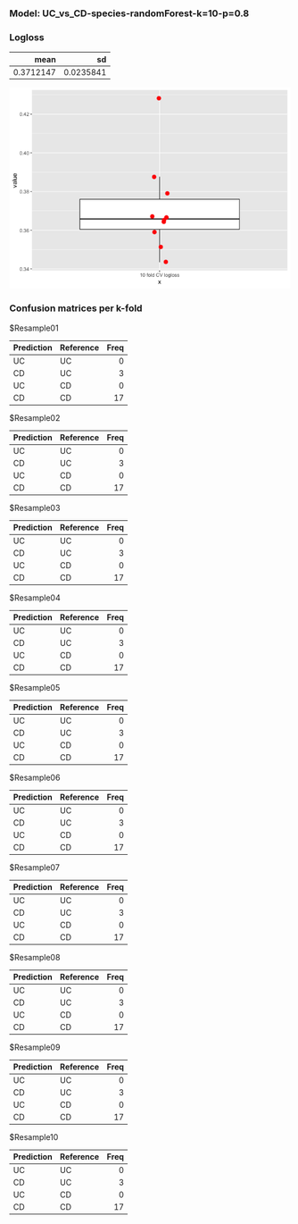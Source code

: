 ### Model: UC\_vs\_CD-species-randomForest-k=10-p=0.8

### Logloss

<table>
<thead>
<tr class="header">
<th style="text-align: right;">mean</th>
<th style="text-align: right;">sd</th>
</tr>
</thead>
<tbody>
<tr class="odd">
<td style="text-align: right;">0.3712147</td>
<td style="text-align: right;">0.0235841</td>
</tr>
</tbody>
</table>

![](UC_vs_CD_randomForest_species_10_0.8_files/figure-markdown_strict/unnamed-chunk-2-1.png)

### Confusion matrices per k-fold

$Resample01

<table>
<thead>
<tr class="header">
<th style="text-align: left;">Prediction</th>
<th style="text-align: left;">Reference</th>
<th style="text-align: right;">Freq</th>
</tr>
</thead>
<tbody>
<tr class="odd">
<td style="text-align: left;">UC</td>
<td style="text-align: left;">UC</td>
<td style="text-align: right;">0</td>
</tr>
<tr class="even">
<td style="text-align: left;">CD</td>
<td style="text-align: left;">UC</td>
<td style="text-align: right;">3</td>
</tr>
<tr class="odd">
<td style="text-align: left;">UC</td>
<td style="text-align: left;">CD</td>
<td style="text-align: right;">0</td>
</tr>
<tr class="even">
<td style="text-align: left;">CD</td>
<td style="text-align: left;">CD</td>
<td style="text-align: right;">17</td>
</tr>
</tbody>
</table>

$Resample02

<table>
<thead>
<tr class="header">
<th style="text-align: left;">Prediction</th>
<th style="text-align: left;">Reference</th>
<th style="text-align: right;">Freq</th>
</tr>
</thead>
<tbody>
<tr class="odd">
<td style="text-align: left;">UC</td>
<td style="text-align: left;">UC</td>
<td style="text-align: right;">0</td>
</tr>
<tr class="even">
<td style="text-align: left;">CD</td>
<td style="text-align: left;">UC</td>
<td style="text-align: right;">3</td>
</tr>
<tr class="odd">
<td style="text-align: left;">UC</td>
<td style="text-align: left;">CD</td>
<td style="text-align: right;">0</td>
</tr>
<tr class="even">
<td style="text-align: left;">CD</td>
<td style="text-align: left;">CD</td>
<td style="text-align: right;">17</td>
</tr>
</tbody>
</table>

$Resample03

<table>
<thead>
<tr class="header">
<th style="text-align: left;">Prediction</th>
<th style="text-align: left;">Reference</th>
<th style="text-align: right;">Freq</th>
</tr>
</thead>
<tbody>
<tr class="odd">
<td style="text-align: left;">UC</td>
<td style="text-align: left;">UC</td>
<td style="text-align: right;">0</td>
</tr>
<tr class="even">
<td style="text-align: left;">CD</td>
<td style="text-align: left;">UC</td>
<td style="text-align: right;">3</td>
</tr>
<tr class="odd">
<td style="text-align: left;">UC</td>
<td style="text-align: left;">CD</td>
<td style="text-align: right;">0</td>
</tr>
<tr class="even">
<td style="text-align: left;">CD</td>
<td style="text-align: left;">CD</td>
<td style="text-align: right;">17</td>
</tr>
</tbody>
</table>

$Resample04

<table>
<thead>
<tr class="header">
<th style="text-align: left;">Prediction</th>
<th style="text-align: left;">Reference</th>
<th style="text-align: right;">Freq</th>
</tr>
</thead>
<tbody>
<tr class="odd">
<td style="text-align: left;">UC</td>
<td style="text-align: left;">UC</td>
<td style="text-align: right;">0</td>
</tr>
<tr class="even">
<td style="text-align: left;">CD</td>
<td style="text-align: left;">UC</td>
<td style="text-align: right;">3</td>
</tr>
<tr class="odd">
<td style="text-align: left;">UC</td>
<td style="text-align: left;">CD</td>
<td style="text-align: right;">0</td>
</tr>
<tr class="even">
<td style="text-align: left;">CD</td>
<td style="text-align: left;">CD</td>
<td style="text-align: right;">17</td>
</tr>
</tbody>
</table>

$Resample05

<table>
<thead>
<tr class="header">
<th style="text-align: left;">Prediction</th>
<th style="text-align: left;">Reference</th>
<th style="text-align: right;">Freq</th>
</tr>
</thead>
<tbody>
<tr class="odd">
<td style="text-align: left;">UC</td>
<td style="text-align: left;">UC</td>
<td style="text-align: right;">0</td>
</tr>
<tr class="even">
<td style="text-align: left;">CD</td>
<td style="text-align: left;">UC</td>
<td style="text-align: right;">3</td>
</tr>
<tr class="odd">
<td style="text-align: left;">UC</td>
<td style="text-align: left;">CD</td>
<td style="text-align: right;">0</td>
</tr>
<tr class="even">
<td style="text-align: left;">CD</td>
<td style="text-align: left;">CD</td>
<td style="text-align: right;">17</td>
</tr>
</tbody>
</table>

$Resample06

<table>
<thead>
<tr class="header">
<th style="text-align: left;">Prediction</th>
<th style="text-align: left;">Reference</th>
<th style="text-align: right;">Freq</th>
</tr>
</thead>
<tbody>
<tr class="odd">
<td style="text-align: left;">UC</td>
<td style="text-align: left;">UC</td>
<td style="text-align: right;">0</td>
</tr>
<tr class="even">
<td style="text-align: left;">CD</td>
<td style="text-align: left;">UC</td>
<td style="text-align: right;">3</td>
</tr>
<tr class="odd">
<td style="text-align: left;">UC</td>
<td style="text-align: left;">CD</td>
<td style="text-align: right;">0</td>
</tr>
<tr class="even">
<td style="text-align: left;">CD</td>
<td style="text-align: left;">CD</td>
<td style="text-align: right;">17</td>
</tr>
</tbody>
</table>

$Resample07

<table>
<thead>
<tr class="header">
<th style="text-align: left;">Prediction</th>
<th style="text-align: left;">Reference</th>
<th style="text-align: right;">Freq</th>
</tr>
</thead>
<tbody>
<tr class="odd">
<td style="text-align: left;">UC</td>
<td style="text-align: left;">UC</td>
<td style="text-align: right;">0</td>
</tr>
<tr class="even">
<td style="text-align: left;">CD</td>
<td style="text-align: left;">UC</td>
<td style="text-align: right;">3</td>
</tr>
<tr class="odd">
<td style="text-align: left;">UC</td>
<td style="text-align: left;">CD</td>
<td style="text-align: right;">0</td>
</tr>
<tr class="even">
<td style="text-align: left;">CD</td>
<td style="text-align: left;">CD</td>
<td style="text-align: right;">17</td>
</tr>
</tbody>
</table>

$Resample08

<table>
<thead>
<tr class="header">
<th style="text-align: left;">Prediction</th>
<th style="text-align: left;">Reference</th>
<th style="text-align: right;">Freq</th>
</tr>
</thead>
<tbody>
<tr class="odd">
<td style="text-align: left;">UC</td>
<td style="text-align: left;">UC</td>
<td style="text-align: right;">0</td>
</tr>
<tr class="even">
<td style="text-align: left;">CD</td>
<td style="text-align: left;">UC</td>
<td style="text-align: right;">3</td>
</tr>
<tr class="odd">
<td style="text-align: left;">UC</td>
<td style="text-align: left;">CD</td>
<td style="text-align: right;">0</td>
</tr>
<tr class="even">
<td style="text-align: left;">CD</td>
<td style="text-align: left;">CD</td>
<td style="text-align: right;">17</td>
</tr>
</tbody>
</table>

$Resample09

<table>
<thead>
<tr class="header">
<th style="text-align: left;">Prediction</th>
<th style="text-align: left;">Reference</th>
<th style="text-align: right;">Freq</th>
</tr>
</thead>
<tbody>
<tr class="odd">
<td style="text-align: left;">UC</td>
<td style="text-align: left;">UC</td>
<td style="text-align: right;">0</td>
</tr>
<tr class="even">
<td style="text-align: left;">CD</td>
<td style="text-align: left;">UC</td>
<td style="text-align: right;">3</td>
</tr>
<tr class="odd">
<td style="text-align: left;">UC</td>
<td style="text-align: left;">CD</td>
<td style="text-align: right;">0</td>
</tr>
<tr class="even">
<td style="text-align: left;">CD</td>
<td style="text-align: left;">CD</td>
<td style="text-align: right;">17</td>
</tr>
</tbody>
</table>

$Resample10

<table>
<thead>
<tr class="header">
<th style="text-align: left;">Prediction</th>
<th style="text-align: left;">Reference</th>
<th style="text-align: right;">Freq</th>
</tr>
</thead>
<tbody>
<tr class="odd">
<td style="text-align: left;">UC</td>
<td style="text-align: left;">UC</td>
<td style="text-align: right;">0</td>
</tr>
<tr class="even">
<td style="text-align: left;">CD</td>
<td style="text-align: left;">UC</td>
<td style="text-align: right;">3</td>
</tr>
<tr class="odd">
<td style="text-align: left;">UC</td>
<td style="text-align: left;">CD</td>
<td style="text-align: right;">0</td>
</tr>
<tr class="even">
<td style="text-align: left;">CD</td>
<td style="text-align: left;">CD</td>
<td style="text-align: right;">17</td>
</tr>
</tbody>
</table>
